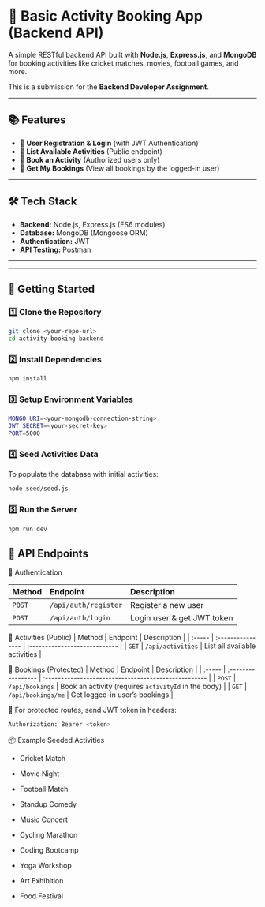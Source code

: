# 📌 Basic Activity Booking App (Backend API)

A simple RESTful backend API built with **Node.js**, **Express.js**, and **MongoDB** for booking activities like cricket matches, movies, football games, and more.  

This is a submission for the **Backend Developer Assignment**.

---

## 📚 Features

- 📝 **User Registration & Login** (with JWT Authentication)
- 📃 **List Available Activities** (Public endpoint)
- 📌 **Book an Activity** (Authorized users only)
- 📑 **Get My Bookings** (View all bookings by the logged-in user)

---

## 🛠️ Tech Stack

- **Backend:** Node.js, Express.js (ES6 modules)
- **Database:** MongoDB (Mongoose ORM)
- **Authentication:** JWT
- **API Testing:** Postman

---

---

## 🚀 Getting Started

### 1️⃣ Clone the Repository

```bash
git clone <your-repo-url>
cd activity-booking-backend
```
### 2️⃣ Install Dependencies
```bash
npm install
```
### 3️⃣ Setup Environment Variables
```bash
MONGO_URI=<your-mongodb-connection-string>
JWT_SECRET=<your-secret-key>
PORT=5000
```
### 4️⃣ Seed Activities Data
To populate the database with initial activities:

```bash
node seed/seed.js
```
### 5️⃣ Run the Server
```bash
npm run dev
```

## 📮 API Endpoints

🔐 Authentication

| Method | Endpoint             | Description                |
| :----- | :------------------- | :------------------------- |
| `POST` | `/api/auth/register` | Register a new user        |
| `POST` | `/api/auth/login`    | Login user & get JWT token |

📃 Activities (Public)
| Method | Endpoint          | Description                   |
| :----- | :---------------- | :---------------------------- |
| `GET`  | `/api/activities` | List all available activities |


📌 Bookings (Protected)
| Method | Endpoint           | Description                                          |
| :----- | :----------------- | :--------------------------------------------------- |
| `POST` | `/api/bookings`    | Book an activity (requires `activityId` in the body) |
| `GET`  | `/api/bookings/me` | Get logged-in user’s bookings                        |


📝 For protected routes, send JWT token in headers:
```bash 
Authorization: Bearer <token>
 ```

📦 Example Seeded Activities
- Cricket Match
 
- Movie Night

- Football Match

- Standup Comedy

- Music Concert

- Cycling Marathon

- Coding Bootcamp

- Yoga Workshop

- Art Exhibition

- Food Festival
